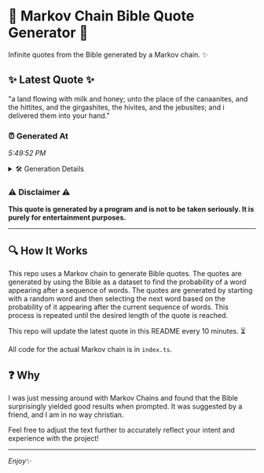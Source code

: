 # 📖 Markov Chain Bible Quote Generator 📖

Infinite quotes from the Bible generated by a Markov chain. ✨

## ✨ Latest Quote ✨
"a land flowing with milk and honey; unto the place of the canaanites, and the hittites, and the girgashites, the hivites, and the jebusites; and i delivered them into your hand."

### ⏰ Generated At
*5:49:52 PM*

<details>
    <summary>🛠️ Generation Details</summary>
    <p>
        <strong>🌱 Seed:</strong> a<br>
        <strong>🔄 Iterations:</strong> 30<br>
        <strong>📜 Context History:</strong><br>[ a ]: land<br>[ a, land ]: flowing<br>[ a, land, flowing ]: with<br>[ a, land, flowing, with ]: milk<br>[ a, land, flowing, with, milk ]: and<br>[ a, land, flowing, with, milk, and ]: honey;<br>[ land, flowing, with, milk, and, honey; ]: unto<br>[ flowing, with, milk, and, honey;, unto ]: the<br>[ with, milk, and, honey;, unto, the ]: place<br>[ milk, and, honey;, unto, the, place ]: of<br>[ and, honey;, unto, the, place, of ]: the<br>[ honey;, unto, the, place, of, the ]: canaanites,<br>[ unto, the, place, of, the, canaanites, ]: and<br>[ the, place, of, the, canaanites,, and ]: the<br>[ place, of, the, canaanites,, and, the ]: hittites,<br>[ of, the, canaanites,, and, the, hittites, ]: and<br>[ the, canaanites,, and, the, hittites,, and ]: the<br>[ canaanites,, and, the, hittites,, and, the ]: girgashites,<br>[ and, the, hittites,, and, the, girgashites, ]: the<br>[ the, hittites,, and, the, girgashites,, the ]: hivites,<br>[ hittites,, and, the, girgashites,, the, hivites, ]: and<br>[ and, the, girgashites,, the, hivites,, and ]: the<br>[ the, girgashites,, the, hivites,, and, the ]: jebusites;<br>[ girgashites,, the, hivites,, and, the, jebusites; ]: and<br>[ the, hivites,, and, the, jebusites;, and ]: i<br>[ hivites,, and, the, jebusites;, and, i ]: delivered<br>[ and, the, jebusites;, and, i, delivered ]: them<br>[ the, jebusites;, and, i, delivered, them ]: into<br>[ jebusites;, and, i, delivered, them, into ]: your<br>[ and, i, delivered, them, into, your ]: hand.<br>
    </p>
</details>

### ⚠️ Disclaimer ⚠️
**This quote is generated by a program and is not to be taken seriously. It is purely for entertainment purposes.**

---

## 🔍 How It Works

This repo uses a Markov chain to generate Bible quotes. The quotes are generated by using the Bible as a dataset to find the probability of a word appearing after a sequence of words. The quotes are generated by starting with a random word and then selecting the next word based on the probability of it appearing after the current sequence of words. This process is repeated until the desired length of the quote is reached.

This repo will update the latest quote in this README every 10 minutes. ⏳

All code for the actual Markov chain is in `index.ts`.

## ❓ Why

I was just messing around with Markov Chains and found that the Bible surprisingly yielded good results when prompted. 
It was suggested by a friend, and I am in no way christian.

Feel free to adjust the text further to accurately reflect your intent and experience with the project!

---

*Enjoy*✨
